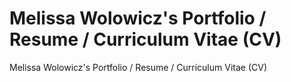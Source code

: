 # Melissa Wolowicz's Portfolio / Resume / Curriculum Vitae (CV)
Melissa Wolowicz's Portfolio / Resume / Curriculum Vitae (CV)
